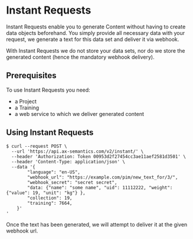# Instant Requests

Instant Requests enable you to generate Content without having to create data objects beforehand. You simply provide all necessary data with your request, we generate a text for this data set and deliver it via webhook. 

With Instant Requests we do not store your data sets, nor do we store the generated content (hence the mandatory webhook delivery).

## Prerequisites

To use Instant Requests you need:

* a Project
* a Training
* a web service to which we deliver generated content

## Using Instant Requests

```shell
$ curl --request POST \
  --url 'https://api.ax-semantics.com/v2/instant/' \
  --header 'Authorization: Token 00953d2f27454cc3ae11aef2581d3501' \
  --header 'Content-Type: application/json' \
  --data '{
        "language": "en-US",
        "webhook_url": "https://example.com/pim/new_text_for/3/",
        "webhook_secret": "secret secret",
        "data: {"name": "some name", "uid": 11112222, "weight": {"value": 19, "unit": "kg"} }, 
        "collection": 19,
        "training": 7664,
    }'
'
```

Once the text has been generated, we will attempt to deliver it at the given webhook url.
